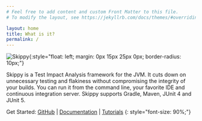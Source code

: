 ```yaml
---
# Feel free to add content and custom Front Matter to this file.
# To modify the layout, see https://jekyllrb.com/docs/themes/#overriding-theme-defaults

layout: home
title: What is it?
permalink: /
---
```


![Skippy](https://avatars.githubusercontent.com/u/150977247?s=100&u=6f4eb4ad99fb667b1bfaf988d3d396bd892fdf16&v=4){:style="float: left; margin: 0px 15px 25px 0px; border-radius: 10px;"}

Skippy is a Test Impact Analysis framework for the JVM. It cuts down on unnecessary testing and flakiness without 
compromising the integrity of your builds. You can run it from the command line, your favorite IDE and continuous 
integration server. Skippy supports Gradle, Maven, JUnit 4 and JUnit 5.

Get Started: [GitHub](https://github.com/skippy-io) \| [Documentation](/docs/) \| [Tutorials](/tutorials/)
{: style="font-size: 90%;"}